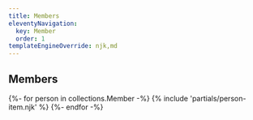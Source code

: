 ```yaml
---
title: Members
eleventyNavigation:
  key: Member
  order: 1
templateEngineOverride: njk,md
---
```


<div class="linked-heading" id="heading">
    <h2>Members</h2>
</div>

<div class="member-list member-list-2col">
{%- for person in collections.Member -%}
  {% include 'partials/person-item.njk' %}
{%- endfor -%}
</div>
